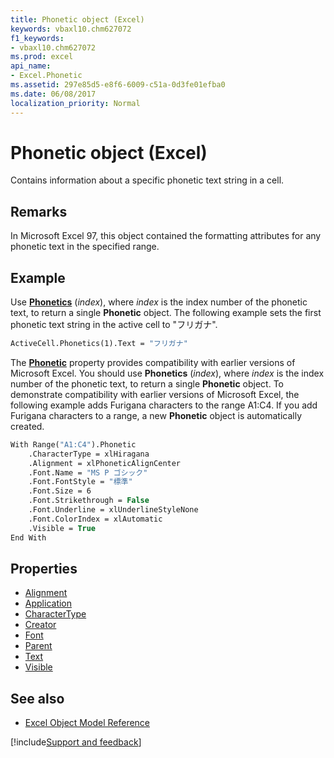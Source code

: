 ```yaml
---
title: Phonetic object (Excel)
keywords: vbaxl10.chm627072
f1_keywords:
- vbaxl10.chm627072
ms.prod: excel
api_name:
- Excel.Phonetic
ms.assetid: 297e85d5-e8f6-6009-c51a-0d3fe01efba0
ms.date: 06/08/2017
localization_priority: Normal
---
```



# Phonetic object (Excel)

Contains information about a specific phonetic text string in a cell.


## Remarks

 In Microsoft Excel 97, this object contained the formatting attributes for any phonetic text in the specified range.


## Example

Use  **[Phonetics](Excel.Range.Phonetics.md)** (_index_), where _index_ is the index number of the phonetic text, to return a single **Phonetic** object. The following example sets the first phonetic text string in the active cell to "フリガナ".


```vb
ActiveCell.Phonetics(1).Text = "フリガナ"
```

The  **[Phonetic](Excel.Range.Phonetic.md)** property provides compatibility with earlier versions of Microsoft Excel. You should use **Phonetics** (_index_), where _index_ is the index number of the phonetic text, to return a single **Phonetic** object. To demonstrate compatibility with earlier versions of Microsoft Excel, the following example adds Furigana characters to the range A1:C4. If you add Furigana characters to a range, a new **Phonetic** object is automatically created.




```vb
With Range("A1:C4").Phonetic 
    .CharacterType = xlHiragana 
    .Alignment = xlPhoneticAlignCenter 
    .Font.Name = "MS P ゴシック" 
    .Font.FontStyle = "標準" 
    .Font.Size = 6 
    .Font.Strikethrough = False 
    .Font.Underline = xlUnderlineStyleNone 
    .Font.ColorIndex = xlAutomatic 
    .Visible = True 
End With
```

## Properties

- [Alignment](Excel.Phonetic.Alignment.md)
- [Application](Excel.Phonetic.Application.md)
- [CharacterType](Excel.Phonetic.CharacterType.md)
- [Creator](Excel.Phonetic.Creator.md)
- [Font](Excel.Phonetic.Font.md)
- [Parent](Excel.Phonetic.Parent.md)
- [Text](Excel.Phonetic.Text.md)
- [Visible](Excel.Phonetic.Visible.md)

## See also

- [Excel Object Model Reference](overview/Excel/object-model.md)

[!include[Support and feedback](~/includes/feedback-boilerplate.md)]